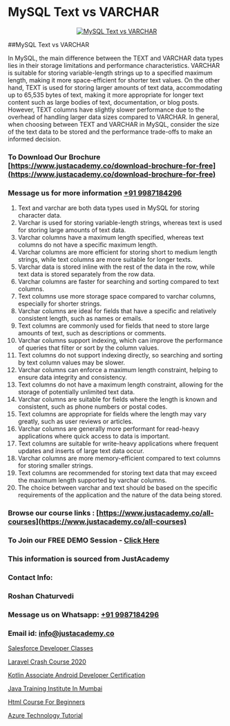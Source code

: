 # MySQL Text vs VARCHAR

<p align="center">
  <a href="https://justacademy.co/course-detail/mysql-training">
    <img src="https://justacademy.co/storage2/course_image/1709880865_course_image.webp" alt="MySQL Text vs VARCHAR">
  </a>
</p>
##MySQL Text vs VARCHAR

In MySQL, the main difference between the TEXT and VARCHAR data types lies in their storage limitations and performance characteristics. VARCHAR is suitable for storing variable-length strings up to a specified maximum length, making it more space-efficient for shorter text values. On the other hand, TEXT is used for storing larger amounts of text data, accommodating up to 65,535 bytes of text, making it more appropriate for longer text content such as large bodies of text, documentation, or blog posts. However, TEXT columns have slightly slower performance due to the overhead of handling larger data sizes compared to VARCHAR. In general, when choosing between TEXT and VARCHAR in MySQL, consider the size of the text data to be stored and the performance trade-offs to make an informed decision.
### To Download Our Brochure [https://www.justacademy.co/download-brochure-for-free](https://www.justacademy.co/download-brochure-for-free)
### Message us for more information [+91 9987184296](https://api.whatsapp.com/send?phone=919987184296)
1) Text and varchar are both data types used in MySQL for storing character data.
2) Varchar is used for storing variable-length strings, whereas text is used for storing large amounts of text data.
3) Varchar columns have a maximum length specified, whereas text columns do not have a specific maximum length.
4) Varchar columns are more efficient for storing short to medium length strings, while text columns are more suitable for longer texts.
5) Varchar data is stored inline with the rest of the data in the row, while text data is stored separately from the row data.
6) Varchar columns are faster for searching and sorting compared to text columns.
7) Text columns use more storage space compared to varchar columns, especially for shorter strings.
8) Varchar columns are ideal for fields that have a specific and relatively consistent length, such as names or emails.
9) Text columns are commonly used for fields that need to store large amounts of text, such as descriptions or comments.
10) Varchar columns support indexing, which can improve the performance of queries that filter or sort by the column values.
11) Text columns do not support indexing directly, so searching and sorting by text column values may be slower.
12) Varchar columns can enforce a maximum length constraint, helping to ensure data integrity and consistency.
13) Text columns do not have a maximum length constraint, allowing for the storage of potentially unlimited text data.
14) Varchar columns are suitable for fields where the length is known and consistent, such as phone numbers or postal codes.
15) Text columns are appropriate for fields where the length may vary greatly, such as user reviews or articles.
16) Varchar columns are generally more performant for read-heavy applications where quick access to data is important.
17) Text columns are suitable for write-heavy applications where frequent updates and inserts of large text data occur.
18) Varchar columns are more memory-efficient compared to text columns for storing smaller strings.
19) Text columns are recommended for storing text data that may exceed the maximum length supported by varchar columns.
20) The choice between varchar and text should be based on the specific requirements of the application and the nature of the data being stored.

### Browse our course links : [https://www.justacademy.co/all-courses](https://www.justacademy.co/all-courses) 
### To Join our FREE DEMO Session - [Click Here](https://www.justacademy.co/register-for-course-demo)


### This information is sourced from JustAcademy
### Contact Info:
### Roshan Chaturvedi
### Message us on Whatsapp: [+91 9987184296](https://api.whatsapp.com/send?phone=919987184296)
### Email id: [info@justacademy.co](mailto:info@justacademy.co)
                
[Salesforce Developer Classes](https://www.linkedin.com/pulse/salesforce-developer-classes-justacademy-portland-za46f?trackingId=ujS%2FCYmm8XVZarBVHMQyiA%3D%3D&lipi=urn%3Ali%3Apage%3Ad_flagship3_company_admin%3Bis%2Ftn4MqQ4e8qp62a5t3uQ%3D%3D)

[Laravel Crash Course 2020](https://www.linkedin.com/pulse/laravel-crash-course-2020-justacademy-hyderabad-9pkjc?trackingId=ofcDVBHxBMk6Rh8D9Ccanw%3D%3D&lipi=urn%3Ali%3Apage%3Ad_flagship3_company_admin%3BvVOqf8C4SxiY2jOCpJpYGg%3D%3D)

[Kotlin Associate Android Developer Certification](https://medium.com/@justacademytraining/kotlin-associate-android-developer-certification-2ab6eaa87483)

[Java Training Institute In Mumbai](https://medium.com/@mistersumit961/java-training-institute-in-mumbai-8284fe71325e)

[Html Course For Beginners](https://justacademyin.github.io/justacademy/html-course-for-beginners)

[Azure Technology Tutorial](https://justacademyin.github.io/justacademy/azure-technology-tutorial)

